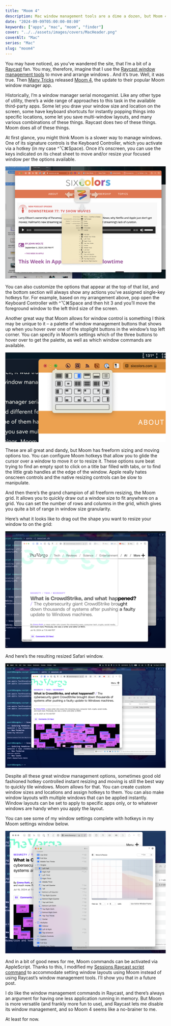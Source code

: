 ```yaml
---
title: "Moom 4"
description: Mac window management tools are a dime a dozen, but Moom 4 stands out for its versatility and for being fun to use.
date: "2024-09-09T05:00:00-08:00"
keywords: ["apps", "mac", "moom", "finder"]
cover: "../../assets/images/covers/MacHeader.png"
coverAlt: "Mac"
series: "Mac"
slug: "moom4"
---
```

You may have noticed, as you’ve wandered the site, that I’m a bit of a [Raycast](https://scottwillsey.com/series/raycast/) fan. You may, therefore, imagine that I use the [Raycast window management tools](https://manual.raycast.com/window-management) to move and arrange windows . And it’s true. Well, it was true. Then [Many Tricks](https://manytricks.com) released [Moom 4](https://manytricks.com/moom/), the update to their popular Moom window manager app.

Historically, I’m a window manager serial monogamist. Like any other type of utility, there’s a wide range of approaches to this task in the available third-party apps. Some let you draw your window size and location on the screen, some have keyboard shortcuts for instantly popping things into specific locations, some let you save multi-window layouts, and many various combinations of these things. Raycast does two of these things. Moom does all of these things.

At first glance, you might think Moom is a slower way to manage windows. One of its signature controls is the Keyboard Controller, which you activate via a hotkey (in my case ^⌥⌘Space). Once it’s onscreen, you can use the keys indicated on its cheat sheet to move and/or resize your focused window per the options available.

[![Moom Keyboard Controller](../../assets/images/posts/MoomKeyboardController-07495684-089F-46D3-8304-853C1193C4F1.png)](/images/posts/MoomKeyboardController-07495684-089F-46D3-8304-853C1193C4F1.jpg)

You can also customize the options that appear at the top of that list, and the bottom section will always show any actions you’ve assigned single-key hotkeys for. For example, based on my arrangement above, pop open the Keyboard Controller with ^⌥⌘Space and then hit 3 and you’ll move the foreground window to the left third size of the screen.

Another great way that Moom allows for window control is something I think may be unique to it – a palette of window management buttons that shows up when you hover over one of the stoplight buttons in the window’s top left corner. You can specify in Moom’s settings which of the three buttons to hover over to get the palette, as well as which window commands are available.

[![Moom Palette Menu](../../assets/images/posts/MoomPaletteMenu-49C1E996-DDB4-4061-A4B6-4D0B405CC9D8.png)](/images/posts/MoomPaletteMenu-49C1E996-DDB4-4061-A4B6-4D0B405CC9D8.jpg)

These are all great and dandy, but Moom has freeform sizing and moving options too. You can configure Moom hotkeys that allow you to glide the cursor over a window to move it or to resize it. These options sure beat trying to find an empty spot to click on a title bar filled with tabs, or to find the little grab handles at the edge of the window. Apple really hates onscreen controls and the native resizing controls can be slow to manipulate.

And then there’s the grand champion of all freeform resizing, the Moom grid. It allows you to quickly draw out a window size to fit anywhere on a grid. You can set the number of rows and columns in the grid, which gives you quite a bit of range in window size granularity.

Here’s what it looks like to drag out the shape you want to resize your window to on the grid:

[![Moom Grid Resize](../../assets/images/posts/MoomGridResize-9F890A70-1E35-43E0-A191-084DE3AA3BAE.png)](/images/posts/MoomGridResize-9F890A70-1E35-43E0-A191-084DE3AA3BAE.jpg)

And here’s the resulting resized Safari window.

[![Moom Post Resize](../../assets/images/posts/MoomPostResize-9F890A70-1E35-43E0-A191-084DE3AA3BAE.png)](/images/posts/MoomPostResize-9F890A70-1E35-43E0-A191-084DE3AA3BAE.jpg)

Despite all these great window management options, sometimes good old fashioned hotkey controlled instant resizing and moving is still the best way to quickly tile windows. Moom allows for that. You can create custom window sizes and locations and assign hotkeys to them. You can also make window layouts with multiple windows that can be applied instantly. Window layouts can be set to apply to specific apps only, or to whatever windows are handy when you apply the layout.

You can see some of my window settings complete with hotkeys in my Moom settings window below.

[![Moom Size Position Settings](../../assets/images/posts/MoomSizePositionSettings-CF8C402F-38BD-4C3D-84AC-63A822FCBFC7.png)](/images/posts/MoomSizePositionSettings-CF8C402F-38BD-4C3D-84AC-63A822FCBFC7.jpg)

And in a bit of good news for me, Moom commands can be activated via AppleScript. Thanks to this, I modified my [Sessions Raycast script command](https://scottwillsey.com/sessions-script-command/) to accommodate setting window layouts using Moom instead of using Raycast’s window management tools. I’ll show you that in a future post.

I do like the window management commands in Raycast, and there’s always an argument for having one less application running in memory. But Moom is more versatile (and frankly more fun to use), and Raycast lets me disable its window management, and so Moom 4 seems like a no-brainer to me.

At least for now.

